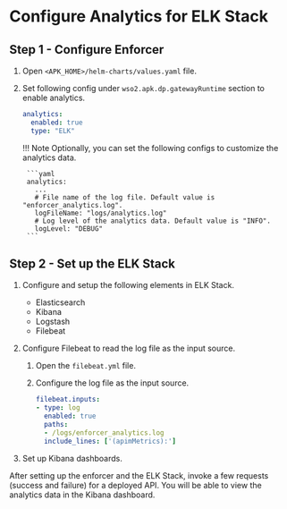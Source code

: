 # Configure Analytics for ELK Stack

## Step 1 - Configure Enforcer

1. Open `<APK_HOME>/helm-charts/values.yaml` file.

2. Set following config under `wso2.apk.dp.gatewayRuntime` section to enable analytics.

    ```yaml
    analytics:
      enabled: true
      type: "ELK"
    ```

    !!! Note
        Optionally, you can set the following configs to customize the analytics data.

        ```yaml
        analytics:
          ...
          # File name of the log file. Default value is "enforcer_analytics.log".
          logFileName: "logs/analytics.log"
          # Log level of the analytics data. Default value is "INFO".
          logLevel: "DEBUG" 
        ```

## Step 2 - Set up the ELK Stack

1. Configure and setup the following elements in ELK Stack.
    - Elasticsearch
    - Kibana
    - Logstash
    - Filebeat

2. Configure Filebeat to read the log file as the input source.

    1. Open the `filebeat.yml` file.

    2. Configure the log file as the input source.

        ```yaml
        filebeat.inputs:
        - type: log
          enabled: true
          paths:
          - /logs/enforcer_analytics.log
          include_lines: ['(apimMetrics):']
        ```

3. Set up Kibana dashboards.

After setting up the enforcer and the ELK Stack, invoke a few requests (success and failure) for a deployed API. You will be able to view the analytics data in the Kibana dashboard.